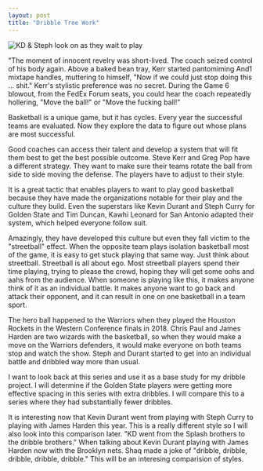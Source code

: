 ```yaml
---
layout: post
title: "Dribble Tree Work"
---
```


![KD & Steph look on as they wait to play]({{site.url}}{{site.baseurl}}/assets/img/blog-img/Steph_Durant.webp?raw=true)

"The moment of innocent revelry was short-lived. The coach seized control of his body again. Above a baked bean tray, Kerr started pantomiming And1 mixtape handles, muttering to himself, "Now if we could just stop doing this … shit."
Kerr's stylistic preference was no secret. During the Game 6 blowout, from the FedEx Forum seats, you could hear the coach repeatedly hollering, "Move the ball!" or "Move the fucking ball!"

Basketball is a unique game, but it has cycles. Every year the successful teams are evaluated. Now they explore the data to figure out whose plans are most successful. 

Good coaches can access their talent and develop a system that will fit them best to get the best possible outcome. Steve Kerr and Greg Pop have a different strategy.  They want to make sure their teams rotate the ball from side to side moving the defense. The players have to adjust to their style. 

It is a great tactic that enables players to want to play good basketball because they have made the organizations notable for their play and the culture they build. Even the superstars like Kevin Durant and Steph Curry for Golden State and Tim Duncan, Kawhi Leonard for San Antonio adapted their system, which helped everyone follow suit. 

Amazingly, they have developed this culture but even they fall victim to the "streetball" effect. When the opposite team plays isolation basketball most of the game, it is easy to get stuck playing that same way. Just think about streetball. Streetball is all about ego. Most streetball players spend their time playing, trying to please the crowd, hoping they will get some oohs and aahs from the audience. When someone is playing like this, it makes anyone think of it as an individual battle.  It makes anyone want to go back and attack their opponent, and it can result in one on one basketball in a team sport. 

The hero ball happened to the Warriors when they played the Houston Rockets in the Western Conference finals in 2018. Chris Paul and James Harden are two wizards with the basketball, so when they would make a move on the Warriors defenders, it would make everyone on both teams stop and watch the show. Steph and Durant started to get into an individual battle and dribbled way more than usual. 

I want to look back at this series and use it as a base study for my dribble project.  I will determine if the Golden State players were getting more effective spacing in this series with extra dribbles. I will compare this to a series where they had substantially fewer dribbles.

It is interesting now that Kevin Durant went from playing with Steph Curry to playing with James Harden this year.  This is a really different style so I will also look into this comparison later.  "KD went from the Splash brothers to the dribble brothers."  When talking about Kevin Durant playing with James Harden now with the Brooklyn nets.  Shaq made a joke of "dribble, dribble, dribble, dribble, dribble."  This will be an interesing comparision of styles. 
